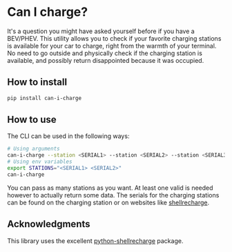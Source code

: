 # Can I charge?

It's a question you might have asked yourself before if you have a BEV/PHEV.
This utility allows you to check if your favorite charging stations is available
for your car to charge, right from the warmth of your terminal. No need to go
outside and physically check if the charging station is available, and possibly
return disappointed because it was occupied.

## How to install

```bash
pip install can-i-charge
```

## How to use

The CLI can be used in the following ways:

```bash
# Using arguments
can-i-charge --station <SERIAL1> --station <SERIAL2> --station <SERIAL3>
# Using env variables
export STATIONS="<SERIAL1> <SERIAL2>"
can-i-charge
```

You can pass as many stations as you want. At least one valid is needed however
to actually return some data. The serials for the charging stations can be found
on the charging station or on websites like [shellrecharge](https://www.shell.co.uk/electric-vehicle-charging/find-an-ev-charge-point.html).

## Acknowledgments

This library uses the excellent [python-shellrecharge](https://github.com/cyberjunky/python-shellrecharge) package.
